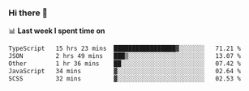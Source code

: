 ### Hi there 👋

<!--
**DBvc/DBvc** is a ✨ _special_ ✨ repository because its `README.md` (this file) appears on your GitHub profile.

Here are some ideas to get you started:

- 🔭 I’m currently working on ...
- 🌱 I’m currently learning ...
- 👯 I’m looking to collaborate on ...
- 🤔 I’m looking for help with ...
- 💬 Ask me about ...
- 📫 How to reach me: ...
- 😄 Pronouns: ...
- ⚡ Fun fact: ...
-->

📊 **Last week I spent time on**
<!--START_SECTION:waka-->

```txt
TypeScript   15 hrs 23 mins  █████████████████▓░░░░░░░   71.21 %
JSON         2 hrs 49 mins   ███▒░░░░░░░░░░░░░░░░░░░░░   13.07 %
Other        1 hr 36 mins    ██░░░░░░░░░░░░░░░░░░░░░░░   07.42 %
JavaScript   34 mins         ▓░░░░░░░░░░░░░░░░░░░░░░░░   02.64 %
SCSS         32 mins         ▓░░░░░░░░░░░░░░░░░░░░░░░░   02.53 %
```

<!--END_SECTION:waka-->

